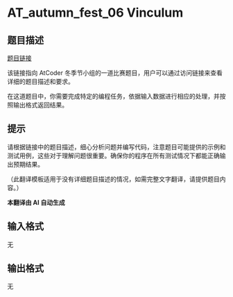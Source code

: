 # AT_autumn_fest_06 Vinculum

## 题目描述

[题目链接](https://atcoder.jp/contests/autumn_fest/tasks/autumn_fest_06)

该链接指向 AtCoder 冬季节小组的一道比赛题目，用户可以通过访问链接来查看详细的题目描述和要求。

在这道题目中，你需要完成特定的编程任务，依据输入数据进行相应的处理，并按照输出格式返回结果。

## 提示

请根据链接中的题目描述，细心分析问题并编写代码，注意题目可能提供的示例和测试用例，这些对于理解问题很重要。确保你的程序在所有测试情况下都能正确输出预期结果。

（此翻译模板适用于没有详细题目描述的情况，如需完整文字翻译，请提供题目内容。）

 **本翻译由 AI 自动生成**

## 输入格式

无

## 输出格式

无